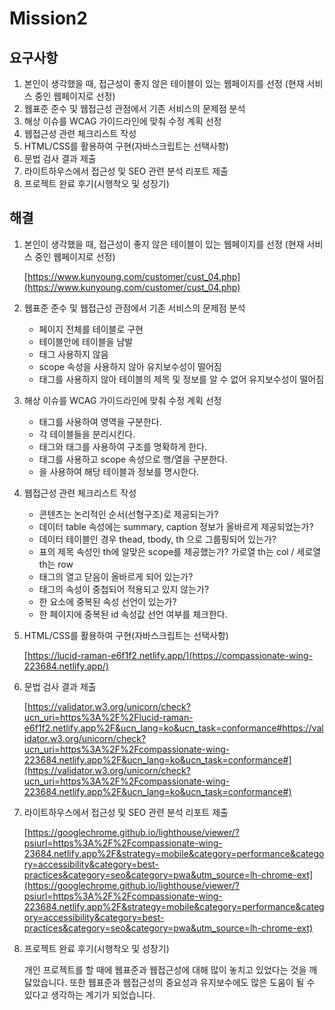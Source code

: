 # Mission2

## 요구사항

1. 본인이 생각했을 때, 접근성이 좋지 않은 테이블이 있는 웹페이지를 선정 (현재 서비스 중인 웹페이지로 선정)
2. 웹표준 준수 및 웹접근성 관점에서 기존 서비스의 문제점 분석
3. 해상 이슈를 WCAG 가이드라인에 맞춰 수정 계획 선정
4. 웹접근성 관련 체크리스트 작성
5. HTML/CSS를 활용하여 구현(자바스크립트는 선택사항)
6. 문법 검사 결과 제출
7. 라이트하우스에서 접근성 및 SEO 관련 분석 리포트 제출
8. 프로젝트 완료 후기(시행착오 및 성장기)

## 해결

1. 본인이 생각했을 때, 접근성이 좋지 않은 테이블이 있는 웹페이지를 선정 (현재 서비스 중인 웹페이지로 선정)
    
    [https://www.kunyoung.com/customer/cust_04.php](https://www.kunyoung.com/customer/cust_04.php)
    

1. 웹표준 준수 및 웹접근성 관점에서 기존 서비스의 문제점 분석
    - 페이지 전체를 테이블로 구현
    - 테이블안에 테이블을 남발
    - <th>태그 사용하지 않음
    - scope 속성을 사용하지 않아 유지보수성이 떨어짐
    - <caption>태그를 사용하지 않아 테이블의 제목 및 정보를 알 수 없어 유지보수성이 떨어짐

1. 해상 이슈를 WCAG 가이드라인에 맞춰 수정 계획 선정
    - <div>태그를 사용하여 영역을 구분한다.
    - 각 테이블들을 분리시킨다.
    - <thead>태그와 <tbody>태그를 사용하여 구조를 명확하게 한다.
    - <th>태그를 사용하고 scope 속성으로 행/열을 구분한다.
    - <caption>을 사용하여 해당 테이블과 정보를 명시한다.
    
2. 웹접근성 관련 체크리스트 작성
    - 콘텐츠는 논리적인 순서(선형구조)로 제공되는가?
    - 데이터 table 속성에는 summary, caption 정보가 올바르게 제공되었는가?
    - 데이터 테이블인 경우 thead, tbody, th 으로 그룹핑되어 있는가?
    - 표의 제목 속성인 th에 알맞은 scope를 제공했는가? 가로열 th는 col / 세로열 th는 row
    - 태그의 열고 닫음이 올바르게 되어 있는가?
    - 태그의 속성이 중첩되어 적용되고 있지 않는가?
    - 한 요소에 중복된 속성 선언이 있는가?
    - 한 페이지에 중복된 id 속성값 선언 여부를 체크한다.
    
3. HTML/CSS를 활용하여 구현(자바스크립트는 선택사항)
    
    [https://lucid-raman-e6f1f2.netlify.app/](https://compassionate-wing-223684.netlify.app/)
    
4. 문법 검사 결과 제출
    
    [https://validator.w3.org/unicorn/check?ucn_uri=https%3A%2F%2Flucid-raman-e6f1f2.netlify.app%2F&ucn_lang=ko&ucn_task=conformance#https://validator.w3.org/unicorn/check?ucn_uri=https%3A%2F%2Fcompassionate-wing-223684.netlify.app%2F&ucn_lang=ko&ucn_task=conformance#](https://validator.w3.org/unicorn/check?ucn_uri=https%3A%2F%2Fcompassionate-wing-223684.netlify.app%2F&ucn_lang=ko&ucn_task=conformance#)
    
5. 라이트하우스에서 접근성 및 SEO 관련 분석 리포트 제출
    
    [https://googlechrome.github.io/lighthouse/viewer/?psiurl=https%3A%2F%2Fcompassionate-wing-23684.netlify.app%2F&strategy=mobile&category=performance&category=accessibility&category=best-practices&category=seo&category=pwa&utm_source=lh-chrome-ext](https://googlechrome.github.io/lighthouse/viewer/?psiurl=https%3A%2F%2Fcompassionate-wing-223684.netlify.app%2F&strategy=mobile&category=performance&category=accessibility&category=best-practices&category=seo&category=pwa&utm_source=lh-chrome-ext)
    
6. 프로젝트 완료 후기(시행착오 및 성장기)
    
    개인 프로젝트를 할 때에 웹표준과 웹접근성에 대해 많이 놓치고 있었다는 것을 깨닳았습니다. 또한 웹표준과 웹접근성의 중요성과 유지보수에도 많은 도움이 될 수 있다고 생각하는 계기가 되었습니다.
